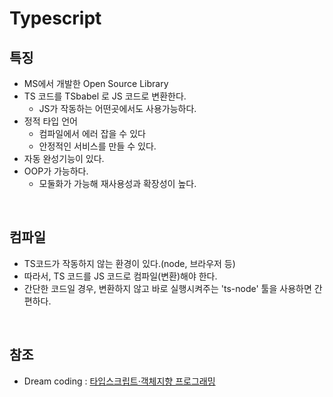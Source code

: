 # Typescript

## 특징
- MS에서 개발한 Open Source Library
- TS 코드를 TSbabel 로 JS 코드로 변환한다.
    - JS가 작동하는 어떤곳에서도 사용가능하다.
- 정적 타입 언어
    - 컴파일에서 에러 잡을 수 있다
    - 안정적인 서비스를 만들 수 있다.
- 자동 완성기능이 있다.
- OOP가 가능하다.
    - 모둘화가 가능해 재사용성과 확장성이 높다.

<br>

## 컴파일
- TS코드가 작동하지 않는 환경이 있다.(node, 브라우저 등)
- 따라서, TS 코드를 JS 코드로 컴파일(변환)해야 한다.
- 간단한 코드일 경우, 변환하지 않고 바로 실행시켜주는 'ts-node' 툴을 사용하면 간편하다.

<br>

## 참조
- Dream coding : [타입스크립트·객체지향 프로그래밍]('https://academy.dream-coding.com/courses/typescript')